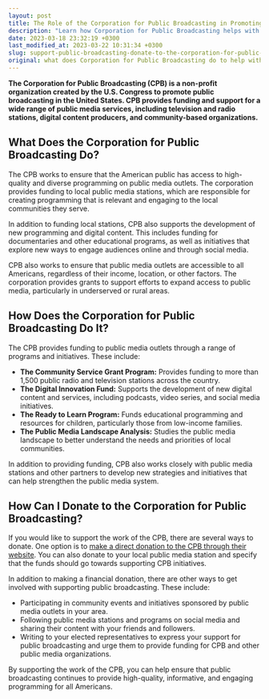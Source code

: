 ```yaml
---
layout: post
title: The Role of the Corporation for Public Broadcasting in Promoting Public Broadcasting
description: "Learn how Corporation for Public Broadcasting helps with public broadcasting issues and how you can donate. Find out more about their mission to support and sustain public media."
date: 2023-03-18 23:32:19 +0300
last_modified_at: 2023-03-22 10:31:34 +0300
slug: support-public-broadcasting-donate-to-the-corporation-for-public-broadcasting-today
original: what does Corporation for Public Broadcasting do to help with public broadcasting issues, how do they do it, how can i donate?
---
```

**The Corporation for Public Broadcasting (CPB) is a non-profit organization created by the U.S. Congress to promote public broadcasting in the United States. CPB provides funding and support for a wide range of public media services, including television and radio stations, digital content producers, and community-based organizations.**

## What Does the Corporation for Public Broadcasting Do?

The CPB works to ensure that the American public has access to high-quality and diverse programming on public media outlets. The corporation provides funding to local public media stations, which are responsible for creating programming that is relevant and engaging to the local communities they serve.

In addition to funding local stations, CPB also supports the development of new programming and digital content. This includes funding for documentaries and other educational programs, as well as initiatives that explore new ways to engage audiences online and through social media.

CPB also works to ensure that public media outlets are accessible to all Americans, regardless of their income, location, or other factors. The corporation provides grants to support efforts to expand access to public media, particularly in underserved or rural areas.

## How Does the Corporation for Public Broadcasting Do It?

The CPB provides funding to public media outlets through a range of programs and initiatives. These include:

* **The Community Service Grant Program:** Provides funding to more than 1,500 public radio and television stations across the country.
* **The Digital Innovation Fund:** Supports the development of new digital content and services, including podcasts, video series, and social media initiatives.
* **The Ready to Learn Program:** Funds educational programming and resources for children, particularly those from low-income families.
* **The Public Media Landscape Analysis:** Studies the public media landscape to better understand the needs and priorities of local communities.

In addition to providing funding, CPB also works closely with public media stations and other partners to develop new strategies and initiatives that can help strengthen the public media system.

## How Can I Donate to the Corporation for Public Broadcasting?

If you would like to support the work of the CPB, there are several ways to donate. One option is to [make a direct donation to the CPB through their website](https://cpb.org/). You can also donate to your local public media station and specify that the funds should go towards supporting CPB initiatives.

In addition to making a financial donation, there are other ways to get involved with supporting public broadcasting. These include:

* Participating in community events and initiatives sponsored by public media outlets in your area.
* Following public media stations and programs on social media and sharing their content with your friends and followers.
* Writing to your elected representatives to express your support for public broadcasting and urge them to provide funding for CPB and other public media organizations.

By supporting the work of the CPB, you can help ensure that public broadcasting continues to provide high-quality, informative, and engaging programming for all Americans.